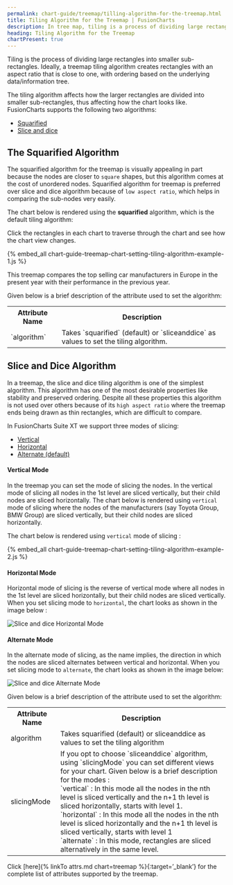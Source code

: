 ```yaml
---
permalink: chart-guide/treemap/tilling-algorithm-for-the-treemap.html
title: Tiling Algorithm for the Treemap | FusionCharts
description: In tree map, tiling is a process of dividing large rectangles into smaller sub-rectangles with an aspect ratio which depends in the algorithm you choose
heading: Tiling Algorithm for the Treemap
chartPresent: true
---
```


Tiling is the process of dividing large rectangles into smaller sub-rectangles. Ideally, a treemap tiling algorithm creates rectangles with an aspect ratio that is close to one, with ordering based on the underlying data/information tree.

The tiling algorithm affects how the larger rectangles are divided into smaller sub-rectangles, thus affecting how the chart looks like. FusionCharts supports the following two algorithms:

* <a href="/chart-guide/treemap/tilling-algorithm-for-the-treemap#the-squarified-algorithm" class="smoth-scroll">Squarified</a>
* <a href="/chart-guide/treemap/tilling-algorithm-for-the-treemap#slice-and-dice-algorithm" class="smoth-scroll">Slice and dice</a>


## The Squarified Algorithm

The squarified algorithm for the treemap is visually appealing in part because the nodes are closer to `square` shapes, but this algorithm comes at the cost of unordered nodes. Squarified algorithm for treemap is preferred over slice and dice algorithm because of `low aspect ratio`, which helps in comparing the sub-nodes very easily.

The chart below is rendered using the __squarified__ algorithm, which is the default tiling algorithm:

<p class="text-info"> Click the rectangles in each chart to traverse through the chart and see how the chart view changes. </p>

{% embed_all chart-guide-treemap-chart-setting-tiling-algorithm-example-1.js %}

This treemap compares the top selling car manufacturers in Europe in the present year with their performance in the previous year.

Given below is a brief description of the attribute used to set the algorithm:

<table>
    <tr>
        <th> Attribute Name </th>
        <th> Description </th>
    </tr>
    <tr>
        <td> `algorithm` </td>
        <td> Takes `squarified` (default) or `sliceanddice` as values to set the tiling algorithm. </td>
    </tr>
</table>


## Slice and Dice Algorithm

In a treemap, the slice and dice tiling algorithm is one of the simplest algorithm. This algorithm has one of the most desirable properties like stability and preserved ordering. Despite all these properties this algorithm is not used over others because of its `high aspect ratio` where the treemap ends being drawn as thin rectangles, which are difficult to compare.

In FusionCharts Suite XT we support three modes of slicing:

* <a href="/chart-guide/treemap/tilling-algorithm-for-the-treemap#vertical-mode" class="smoth-scroll">Vertical</a>
* <a href="/chart-guide/treemap/tilling-algorithm-for-the-treemap#horizontal-mode" class="smoth-scroll">Horizontal</a>
* <a href="/chart-guide/treemap/tilling-algorithm-for-the-treemap#alternate-mode" class="smoth-scroll">Alternate (default)</a>


#### Vertical Mode

In the treemap you can set the mode of slicing the nodes. In the vertical mode of slicing  all nodes in the 1st level are sliced vertically, but their child nodes are sliced horizontally. The chart below is rendered using `vertical` mode of slicing where the nodes of the manufacturers (say Toyota Group, BMW Group) are sliced vertically, but their child nodes are sliced horizontally.

The chart below is rendered using `vertical` mode of slicing : 

{% embed_all chart-guide-treemap-chart-setting-tiling-algorithm-example-2.js %}


#### Horizontal Mode

Horizontal mode of slicing is the reverse of vertical mode where all nodes in the 1st level are sliced horizontally, but their child nodes are sliced vertically. When you set slicing mode to `horizontal`, the chart looks as shown in the image below : 

![Slice and dice Horizontal Mode](/assets/images/chart-guide-treemap-setting-tiling-algorithm-image-2.jpg)


#### Alternate Mode

In the alternate mode of slicing, as the name implies, the direction in which the nodes are sliced alternates between vertical and horizontal. When you set slicing mode to `alternate`, the chart looks as shown in the image below:

![Slice and dice Alternate Mode](/assets/images/chart-guide-treemap-setting-tiling-algorithm-image-1.jpg)


Given below is a brief description of the attribute used to set the algorithm:

<table>
    <tr>
        <th> Attribute Name </th>
        <th> Description </th>
    </tr>
    <tr>
        <td> algorithm </td>
        <td> Takes squarified (default) or sliceanddice as values to set the tiling algorithm </td>
    </tr>
    <tr>
        <td> slicingMode </td>
        <td> If you opt to choose `sliceanddice` algorithm, using `slicingMode` you can set different views for your chart. Given below is a brief description for the modes : <br> `vertical` : In this mode all the nodes in the nth level is sliced vertically and the n+1 th level is sliced horizontally, starts with level 1. <br> `horizontal` : In this mode all the nodes in the nth level is sliced horizontally and the n+1 th level is sliced vertically, starts with level 1 <br> `alternate` : In this mode, rectangles are sliced alternatively in the same level.</td>
    </tr>
</table>

Click [here]{% linkTo attrs.md chart=treemap %}{:target=’_blank’} for the complete list of attributes supported by the treemap.